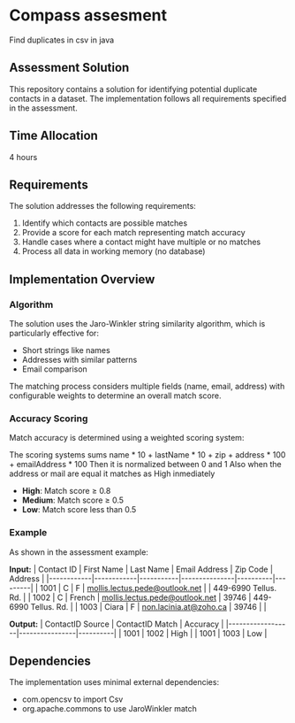 # Compass assesment
Find duplicates in csv in java

## Assessment Solution

This repository contains a solution for identifying potential duplicate contacts in a dataset. The implementation follows all requirements specified in the assessment.

## Time Allocation
4 hours

## Requirements

The solution addresses the following requirements:
1. Identify which contacts are possible matches
2. Provide a score for each match representing match accuracy
3. Handle cases where a contact might have multiple or no matches
4. Process all data in working memory (no database)

## Implementation Overview

### Algorithm
The solution uses the Jaro-Winkler string similarity algorithm, which is particularly effective for:
- Short strings like names
- Addresses with similar patterns
- Email comparison

The matching process considers multiple fields (name, email, address) with configurable weights to determine an overall match score.

### Accuracy Scoring
Match accuracy is determined using a weighted scoring system:

The scoring systems sums name * 10 + lastName * 10 + zip + address * 100 + emailAddress * 100
Then it is normalized between 0 and 1
Also when the address or mail are equal it matches as High inmediately

- **High**: Match score ≥ 0.8
- **Medium**: Match score ≥ 0.5
- **Low**: Match score less than 0.5

### Example

As shown in the assessment example:

**Input:**
| Contact ID | First Name | Last Name | Email Address | Zip Code | Address |
|------------|------------|-----------|---------------|----------|---------|
| 1001 | C | F | mollis.lectus.pede@outlook.net | | 449-6990 Tellus. Rd. |
| 1002 | C | French | mollis.lectus.pede@outlook.net | 39746 | 449-6990 Tellus. Rd. |
| 1003 | Ciara | F | non.lacinia.at@zoho.ca | 39746 | |

**Output:**
| ContactID Source | ContactID Match | Accuracy |
|------------------|----------------|----------|
| 1001 | 1002 | High |
| 1001 | 1003 | Low |

## Dependencies

The implementation uses minimal external dependencies:
- com.opencsv to import Csv
- org.apache.commons to use JaroWinkler match

